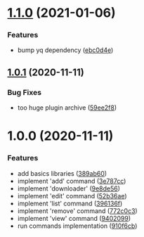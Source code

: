 # [1.1.0](https://github.com/jBouyoud/helm-config-scheme/compare/v1.0.1...v1.1.0) (2021-01-06)


### Features

* bump yq dependency ([ebc0d4e](https://github.com/jBouyoud/helm-config-scheme/commit/ebc0d4e9f031ca1e202b3cf00889fd2c6c742afa))

## [1.0.1](https://github.com/jBouyoud/helm-config-scheme/compare/v1.0.0...v1.0.1) (2020-11-11)


### Bug Fixes

* too huge plugin archive ([59ee2f8](https://github.com/jBouyoud/helm-config-scheme/commit/59ee2f8ca47f95f6774ddfd273f28160a6426230))

# 1.0.0 (2020-11-11)


### Features

* add basics libraries ([389ab60](https://github.com/jBouyoud/helm-config-scheme/commit/389ab60c4436bd73db2534e03172fc9e873d0a01))
* implement 'add' command ([3e787cc](https://github.com/jBouyoud/helm-config-scheme/commit/3e787cc5a852efca26424f113bd6898e65fb65d2))
* implement 'downloader' ([9e8de56](https://github.com/jBouyoud/helm-config-scheme/commit/9e8de560f8705b4be046d5ae4bb4ae48c27a7fb3))
* implement 'edit' command ([52b36ae](https://github.com/jBouyoud/helm-config-scheme/commit/52b36ae638548d333fd53409ea496af87a2d164c))
* implement 'list' command ([396136f](https://github.com/jBouyoud/helm-config-scheme/commit/396136fee7b56ed1ffd93fe24c5a8ac77c49b1df))
* implement 'remove' command ([772c0c3](https://github.com/jBouyoud/helm-config-scheme/commit/772c0c38e435fb87a08722d8f9e9060887a724ec))
* implement 'view' command ([9402099](https://github.com/jBouyoud/helm-config-scheme/commit/940209909472187695781d48592e3cb55f3f38ab))
* run commands implementation ([910f6cb](https://github.com/jBouyoud/helm-config-scheme/commit/910f6cb1cedc1c687b9d3c6771210260143c2562))

